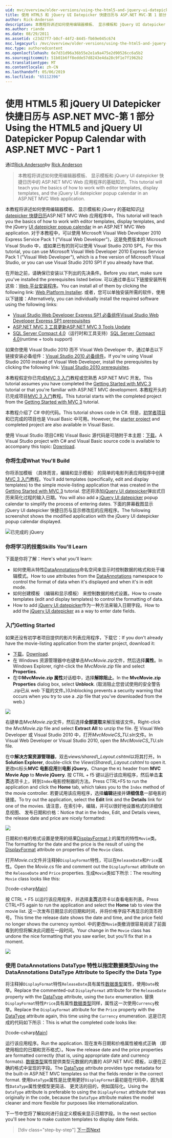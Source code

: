 ```yaml
---
uid: mvc/overview/older-versions/using-the-html5-and-jquery-ui-datepicker-popup-calendar-with-aspnet-mvc/using-the-html5-and-jquery-ui-datepicker-popup-calendar-with-aspnet-mvc-part-1
title: 使用 HTML5 和 jQuery UI Datepicker 快捷日历与 ASP.NET MVC-第 1 部分 |Microsoft Docs
author: Rick-Anderson
description: 本教程将讲述如何使用编辑器模板、 显示模板和 jQuery UI datepicker 快捷日历 ASP.NET MV 中的基础知识...
ms.author: riande
ms.date: 08/29/2011
ms.assetid: c23d27f7-b0cf-44f2-8445-fb69e045c674
msc.legacyurl: /mvc/overview/older-versions/using-the-html5-and-jquery-ui-datepicker-popup-calendar-with-aspnet-mvc/using-the-html5-and-jquery-ui-datepicker-popup-calendar-with-aspnet-mvc-part-1
msc.type: authoredcontent
ms.openlocfilehash: 6e7d31d96a36b55e2e1a9a475e2d90526cc6a5b2
ms.sourcegitcommit: 51b01b6ff8edde57d8243e4da28c9f1e7f1962b2
ms.translationtype: MT
ms.contentlocale: zh-CN
ms.lasthandoff: 05/06/2019
ms.locfileid: "65112396"
---
```

# <a name="using-the-html5-and-jquery-ui-datepicker-popup-calendar-with-aspnet-mvc---part-1"></a><span data-ttu-id="5a490-103">使用 HTML5 和 jQuery UI Datepicker 快捷日历与 ASP.NET MVC-第 1 部分</span><span class="sxs-lookup"><span data-stu-id="5a490-103">Using the HTML5 and jQuery UI Datepicker Popup Calendar with ASP.NET MVC - Part 1</span></span>

<span data-ttu-id="5a490-104">通过[Rick Anderson]((https://twitter.com/RickAndMSFT))</span><span class="sxs-lookup"><span data-stu-id="5a490-104">by [Rick Anderson]((https://twitter.com/RickAndMSFT))</span></span>

> <span data-ttu-id="5a490-105">本教程将讲述如何使用编辑器模板、 显示模板和 jQuery UI datepicker 快捷日历中的 ASP.NET MVC Web 应用程序的基础知识。</span><span class="sxs-lookup"><span data-stu-id="5a490-105">This tutorial will teach you the basics of how to work with editor templates, display templates, and the jQuery UI datepicker popup calendar in an ASP.NET MVC Web application.</span></span>

<span data-ttu-id="5a490-106">本教程将讲述如何使用编辑器模板、 显示模板和 jQuery 的基础知识[UI datepicker 快捷日历](http://plugins.jquery.com/project/datepicker)ASP.NET MVC Web 应用程序中。</span><span class="sxs-lookup"><span data-stu-id="5a490-106">This tutorial will teach you the basics of how to work with editor templates, display templates, and the jQuery [UI datepicker popup calendar](http://plugins.jquery.com/project/datepicker) in an ASP.NET MVC Web application.</span></span> <span data-ttu-id="5a490-107">对于本教程中，可以使用 Microsoft Visual Web Developer 2010 Express Service Pack 1 (&quot;Visual Web Developer&quot;)，这是免费版本的 Microsoft Visual Studio 中，或如果已有的则可以使用 Visual Studio 2010 SP1。</span><span class="sxs-lookup"><span data-stu-id="5a490-107">For this tutorial, you can use Microsoft Visual Web Developer 2010 Express Service Pack 1 (&quot;Visual Web Developer&quot;), which is a free version of Microsoft Visual Studio, or you can use Visual Studio 2010 SP1 if you already have that.</span></span>

<span data-ttu-id="5a490-108">在开始之前，请确保已安装以下列出的先决条件。</span><span class="sxs-lookup"><span data-stu-id="5a490-108">Before you start, make sure you've installed the prerequisites listed below.</span></span> <span data-ttu-id="5a490-109">可以通过单击以下链接安装所有这些：[Web 平台安装程序](https://www.microsoft.com/web/gallery/install.aspx?appid=VWD2010SP1Pack)。</span><span class="sxs-lookup"><span data-stu-id="5a490-109">You can install all of them by clicking the following link: [Web Platform Installer](https://www.microsoft.com/web/gallery/install.aspx?appid=VWD2010SP1Pack).</span></span> <span data-ttu-id="5a490-110">或者，您可以单独安装所需的软件，使用以下链接：</span><span class="sxs-lookup"><span data-stu-id="5a490-110">Alternatively, you can individually install the required software using the following links:</span></span>

- [<span data-ttu-id="5a490-111">Visual Studio Web Developer Express SP1 必备组件</span><span class="sxs-lookup"><span data-stu-id="5a490-111">Visual Studio Web Developer Express SP1 prerequisites</span></span>](https://www.microsoft.com/web/gallery/install.aspx?appid=VWD2010SP1Pack)
- [<span data-ttu-id="5a490-112">ASP.NET MVC 3 工具更新</span><span class="sxs-lookup"><span data-stu-id="5a490-112">ASP.NET MVC 3 Tools Update</span></span>](https://www.microsoft.com/web/gallery/install.aspx?appsxml=&amp;appid=MVC3)
- <span data-ttu-id="5a490-113">[SQL Server Compact 4.0](https://www.microsoft.com/web/gallery/install.aspx?appid=SQLCE;SQLCEVSTools_4_0)（运行时和工具支持）</span><span class="sxs-lookup"><span data-stu-id="5a490-113">[SQL Server Compact 4.0](https://www.microsoft.com/web/gallery/install.aspx?appid=SQLCE;SQLCEVSTools_4_0)(runtime + tools support)</span></span>

<span data-ttu-id="5a490-114">如果你使用 Visual Studio 2010 而不 Visual Web Developer 中，通过单击以下链接安装必备组件：[Visual Studio 2010 必备组件](https://www.microsoft.com/web/gallery/install.aspx?appsxml=&amp;appid=VS2010SP1Pack)。</span><span class="sxs-lookup"><span data-stu-id="5a490-114">If you're using Visual Studio 2010 instead of Visual Web Developer, install the prerequisites by clicking the following link: [Visual Studio 2010 prerequisites](https://www.microsoft.com/web/gallery/install.aspx?appsxml=&amp;appid=VS2010SP1Pack).</span></span>

<span data-ttu-id="5a490-115">本教程假定你已完成[MVC 3 入门](../getting-started-with-aspnet-mvc3/cs/intro-to-aspnet-mvc-3.md)教程或您熟悉 ASP.NET MVC 开发。</span><span class="sxs-lookup"><span data-stu-id="5a490-115">This tutorial assumes you have completed the [Getting Started with MVC 3](../getting-started-with-aspnet-mvc3/cs/intro-to-aspnet-mvc-3.md) tutorial or that you're familiar with ASP.NET MVC development.</span></span> <span data-ttu-id="5a490-116">本教程开头的已完成项目[MVC 3 入门](../getting-started-with-aspnet-mvc3/cs/intro-to-aspnet-mvc-3.md)教程。</span><span class="sxs-lookup"><span data-stu-id="5a490-116">This tutorial starts with the completed project from the [Getting Started with MVC 3](../getting-started-with-aspnet-mvc3/cs/intro-to-aspnet-mvc-3.md) tutorial.</span></span>

<span data-ttu-id="5a490-117">本教程介绍了 C# 中的代码。</span><span class="sxs-lookup"><span data-stu-id="5a490-117">This tutorial shows code in C#.</span></span> <span data-ttu-id="5a490-118">但是，[初学者项目](https://archive.msdn.microsoft.com/Project/Download/FileDownload.aspx?ProjectName=aspnetmvcsamples&amp;DownloadId=15800)和已完成的项目也是 Visual Basic 中可用。</span><span class="sxs-lookup"><span data-stu-id="5a490-118">However, the [starter project](https://archive.msdn.microsoft.com/Project/Download/FileDownload.aspx?ProjectName=aspnetmvcsamples&amp;DownloadId=15800) and completed project are also available in Visual Basic.</span></span>

<span data-ttu-id="5a490-119">使用 Visual Studio 项目C#和 Visual Basic 源代码是可随附于本主题：[下载](https://archive.msdn.microsoft.com/Project/Download/FileDownload.aspx?ProjectName=aspnetmvcsamples&amp;DownloadId=15800)。</span><span class="sxs-lookup"><span data-stu-id="5a490-119">A Visual Studio project with C# and Visual Basic source code is available to accompany this topic: [Download](https://archive.msdn.microsoft.com/Project/Download/FileDownload.aspx?ProjectName=aspnetmvcsamples&amp;DownloadId=15800).</span></span>

### <a name="what-youll-build"></a><span data-ttu-id="5a490-120">你将生成</span><span class="sxs-lookup"><span data-stu-id="5a490-120">What You'll Build</span></span>

<span data-ttu-id="5a490-121">你将添加模板 （具体而言，编辑和显示模板） 的简单的电影列表应用程序中创建[MVC 3 入门](../getting-started-with-aspnet-mvc3/cs/intro-to-aspnet-mvc-3.md)教程。</span><span class="sxs-lookup"><span data-stu-id="5a490-121">You'll add templates (specifically, edit and display templates) to the simple movie-listing application that was created in the [Getting Started with MVC 3](../getting-started-with-aspnet-mvc3/cs/intro-to-aspnet-mvc-3.md) tutorial.</span></span> <span data-ttu-id="5a490-122">您还将添加[jQuery UI datepicker](http://jqueryui.com/demos/datepicker/)弹出式日历来简化过程的输入日期。</span><span class="sxs-lookup"><span data-stu-id="5a490-122">You will also add a [jQuery UI datepicker](http://jqueryui.com/demos/datepicker/) popup calendar to simplify the process of entering dates.</span></span> <span data-ttu-id="5a490-123">下面的屏幕截图显示 jQuery UI datepicker 快捷日历与显示修改后的应用程序。</span><span class="sxs-lookup"><span data-stu-id="5a490-123">The following screenshot shows the modified application with the jQuery UI datepicker popup calendar displayed.</span></span>

![已完成的 jQuery](using-the-html5-and-jquery-ui-datepicker-popup-calendar-with-aspnet-mvc-part-1/_static/image1.png)

### <a name="skills-youll-learn"></a><span data-ttu-id="5a490-125">你将学习的技能</span><span class="sxs-lookup"><span data-stu-id="5a490-125">Skills You'll Learn</span></span>

<span data-ttu-id="5a490-126">下面是你将了解：</span><span class="sxs-lookup"><span data-stu-id="5a490-126">Here's what you'll learn:</span></span>

- <span data-ttu-id="5a490-127">如何使用从特性[DataAnnotations](https://msdn.microsoft.com/library/system.componentmodel.dataannotations.aspx)命名空间来显示时控制数据的格式和处于编辑模式。</span><span class="sxs-lookup"><span data-stu-id="5a490-127">How to use attributes from the [DataAnnotations](https://msdn.microsoft.com/library/system.componentmodel.dataannotations.aspx) namespace to control the format of data when it's displayed and when it's in edit mode.</span></span>
- <span data-ttu-id="5a490-128">如何创建模板 （编辑和显示模板） 来控制数据的格式设置。</span><span class="sxs-lookup"><span data-stu-id="5a490-128">How to create templates (edit and display templates) to control the formatting of data.</span></span>
- <span data-ttu-id="5a490-129">How to add [jQuery UI datepicker](http://jqueryui.com/demos/datepicker/)作为一种方法来输入日期字段。</span><span class="sxs-lookup"><span data-stu-id="5a490-129">How to add the [jQuery UI datepicker](http://jqueryui.com/demos/datepicker/) as a way to enter date fields.</span></span>

### <a name="getting-started"></a><span data-ttu-id="5a490-130">入门</span><span class="sxs-lookup"><span data-stu-id="5a490-130">Getting Started</span></span>

<span data-ttu-id="5a490-131">如果还没有初学者项目提供的影片列表应用程序，下载它：</span><span class="sxs-lookup"><span data-stu-id="5a490-131">If you don't already have the movie-listing application from the starter project, download it:</span></span> 

* <span data-ttu-id="5a490-132">[下载](https://code.msdn.microsoft.com/Introduction-to-MVC-3-10d1b098)。</span><span class="sxs-lookup"><span data-stu-id="5a490-132">[Download](https://code.msdn.microsoft.com/Introduction-to-MVC-3-10d1b098).</span></span>
* <span data-ttu-id="5a490-133">在 Windows 资源管理器中右键单击*MvcMovie.zip*文件，然后选择**属性**。</span><span class="sxs-lookup"><span data-stu-id="5a490-133">In Windows Explorer, right-click the *MvcMovie.zip* file and select **Properties**.</span></span> 
* <span data-ttu-id="5a490-134">在中**MvcMovie.zip 属性**对话框中，选择**解除阻止**。</span><span class="sxs-lookup"><span data-stu-id="5a490-134">In the **MvcMovie.zip Properties** dialog box, select **Unblock**.</span></span> <span data-ttu-id="5a490-135">(取消阻止您尝试使用的安全警告 *.zip*已从 web 下载的文件。)</span><span class="sxs-lookup"><span data-stu-id="5a490-135">(Unblocking prevents a security warning that occurs when you try to use a *.zip* file that you've downloaded from the web.)</span></span>

![](using-the-html5-and-jquery-ui-datepicker-popup-calendar-with-aspnet-mvc-part-1/_static/image2.png)

<span data-ttu-id="5a490-136">右键单击*MvcMovie.zip*文件，然后选择**全部提取**来解压缩该文件。</span><span class="sxs-lookup"><span data-stu-id="5a490-136">Right-click the *MvcMovie.zip* file and select **Extract All** to unzip the file.</span></span> <span data-ttu-id="5a490-137">在 Visual Web Developer 或 Visual Studio 2010 中，打开*MvcMovieCS\_TU.sln*文件。</span><span class="sxs-lookup"><span data-stu-id="5a490-137">In Visual Web Developer or Visual Studio 2010, open the *MvcMovieCS\_TU.sln* file.</span></span>

<span data-ttu-id="5a490-138">在中**解决方案资源管理器**，双击*views/shared\\_Layout.cshtml*以将其打开。</span><span class="sxs-lookup"><span data-stu-id="5a490-138">In **Solution Explorer**, double-click the *Views\Shared\\_Layout.cshtml* to open it.</span></span> <span data-ttu-id="5a490-139">更改`H1`标头**MVC 电影应用**到**电影 jQuery**。</span><span class="sxs-lookup"><span data-stu-id="5a490-139">Change the `H1` header from **MVC Movie App** to **Movie jQuery**.</span></span> <span data-ttu-id="5a490-140">按 CTRL + f5 键以运行该应用程序，然后单击**主页**选项卡上，转到`Index`电影控制器的方法。</span><span class="sxs-lookup"><span data-stu-id="5a490-140">Press CTRL+F5 to run the application and click the **Home** tab, which takes you to the `Index` method of the movie controller.</span></span> <span data-ttu-id="5a490-141">若要试用该应用程序，选择**编辑**链接并**详细信息**一部电影的链接。</span><span class="sxs-lookup"><span data-stu-id="5a490-141">To try out the application, select the **Edit** link and the **Details** link for one of the movies.</span></span> <span data-ttu-id="5a490-142">请注意，在索引中，编辑，并可以很好地设置格式的详细信息视图、 发布日期和价格：</span><span class="sxs-lookup"><span data-stu-id="5a490-142">Notice that in the Index, Edit, and Details views, the release date and price are nicely formatted:</span></span>

![](using-the-html5-and-jquery-ui-datepicker-popup-calendar-with-aspnet-mvc-part-1/_static/image3.png)

<span data-ttu-id="5a490-143">日期和价格的格式设置是使用的结果[DisplayFormat](https://msdn.microsoft.com/library/system.componentmodel.dataannotations.displayformatattribute.aspx)上的属性的特性`Movie`类。</span><span class="sxs-lookup"><span data-stu-id="5a490-143">The formatting for the date and the price is the result of using the [DisplayFormat](https://msdn.microsoft.com/library/system.componentmodel.dataannotations.displayformatattribute.aspx) attribute on properties of the `Movie` class.</span></span>

<span data-ttu-id="5a490-144">打开*Movie.cs*文件并注释掉`DisplayFormat`特性，可以在`ReleaseDate`和`Price`属性。</span><span class="sxs-lookup"><span data-stu-id="5a490-144">Open the *Movie.cs* file and comment out the `DisplayFormat` attribute on the `ReleaseDate` and `Price` properties.</span></span> <span data-ttu-id="5a490-145">生成`Movie`类如下所示：</span><span class="sxs-lookup"><span data-stu-id="5a490-145">The resulting `Movie` class looks like this:</span></span>

[!code-csharp[Main](using-the-html5-and-jquery-ui-datepicker-popup-calendar-with-aspnet-mvc-part-1/samples/sample1.cs)]

<span data-ttu-id="5a490-146">按 CTRL + F5 以运行该应用程序，并选择**主页**选项卡以查看电影列表。</span><span class="sxs-lookup"><span data-stu-id="5a490-146">Press CTRL+F5 again to run the application and select the **Home** tab to view the movie list.</span></span> <span data-ttu-id="5a490-147">这一次发布日期显示的日期和时间，并将价格字段不再显示的货币符号。</span><span class="sxs-lookup"><span data-stu-id="5a490-147">This time the release date shows the date and time, and the price field no longer shows the currency symbol.</span></span> <span data-ttu-id="5a490-148">中的更改`Movie`类撤消很容易阅读了前面看到的但将解决此问题在一段时间。</span><span class="sxs-lookup"><span data-stu-id="5a490-148">Your change in the `Movie` class has undone the nice formatting that you saw earlier, but you'll fix that in a moment.</span></span>

![](using-the-html5-and-jquery-ui-datepicker-popup-calendar-with-aspnet-mvc-part-1/_static/image4.png)

### <a name="using-the-dataannotations-datatype-attribute-to-specify-the-data-type"></a><span data-ttu-id="5a490-149">使用 DataAnnotations DataType 特性以指定数据类型</span><span class="sxs-lookup"><span data-stu-id="5a490-149">Using the DataAnnotations DataType Attribute to Specify the Data Type</span></span>

<span data-ttu-id="5a490-150">将注释掉`DisplayFormat`特性`ReleaseDate`具有属性[数据类型](https://msdn.microsoft.com/library/system.componentmodel.dataannotations.datatype.aspx)属性，使用`Date`枚举。</span><span class="sxs-lookup"><span data-stu-id="5a490-150">Replace the commented-out `DisplayFormat` attribute for the `ReleaseDate` property with the [DataType](https://msdn.microsoft.com/library/system.componentmodel.dataannotations.datatype.aspx) attribute, using the `Date` enumeration.</span></span> <span data-ttu-id="5a490-151">替换`DisplayFormat`特性`Price`具有属性[数据类型](https://msdn.microsoft.com/library/system.componentmodel.dataannotations.datatype.aspx)同样，属性这一次使用`Currency`枚举。</span><span class="sxs-lookup"><span data-stu-id="5a490-151">Replace the `DisplayFormat` attribute for the `Price` property with the [DataType](https://msdn.microsoft.com/library/system.componentmodel.dataannotations.datatype.aspx) attribute again, this time using the `Currency` enumeration.</span></span> <span data-ttu-id="5a490-152">这是已完成的代码如下所示：</span><span class="sxs-lookup"><span data-stu-id="5a490-152">This is what the completed code looks like:</span></span>

[!code-csharp[Main](using-the-html5-and-jquery-ui-datepicker-popup-calendar-with-aspnet-mvc-part-1/samples/sample2.cs)]

<span data-ttu-id="5a490-153">运行该应用程序。</span><span class="sxs-lookup"><span data-stu-id="5a490-153">Run the application.</span></span> <span data-ttu-id="5a490-154">现在发布日期和价格属性被格式正确 （即使用相应的日期和货币格式）。</span><span class="sxs-lookup"><span data-stu-id="5a490-154">Now the release date and the price properties are formatted correctly (that is, using appropriate date and currency formats).</span></span> <span data-ttu-id="5a490-155">[数据类型](https://msdn.microsoft.com/library/system.componentmodel.dataannotations.datatype.aspx)属性提供类型元数据的内置的 ASP.NET MVC 模板，以便在正确的格式中呈现的字段。</span><span class="sxs-lookup"><span data-stu-id="5a490-155">The [DataType](https://msdn.microsoft.com/library/system.componentmodel.dataannotations.datatype.aspx) attribute provides type metadata for the built-in ASP.NET MVC templates so that the fields render in the correct format.</span></span> <span data-ttu-id="5a490-156">使用`DataType`属性是比使用更好`DisplayFormat`最初是在代码中，因为属性`DataType`属性使模型更简洁、 更灵活的目的，例如国际化。</span><span class="sxs-lookup"><span data-stu-id="5a490-156">Using the `DataType` attribute is preferable to using the `DisplayFormat` attribute that was originally in the code, because the `DataType` attribute makes the model cleaner and more flexible for purposes like internationalization.</span></span>

<span data-ttu-id="5a490-157">下一节中您将了解如何进行自定义模板来显示日期字段。</span><span class="sxs-lookup"><span data-stu-id="5a490-157">In the next section you'll see how to make custom templates to display date fields.</span></span>

> [!div class="step-by-step"]
> [<span data-ttu-id="5a490-158">下一页</span><span class="sxs-lookup"><span data-stu-id="5a490-158">Next</span></span>](using-the-html5-and-jquery-ui-datepicker-popup-calendar-with-aspnet-mvc-part-2.md)
